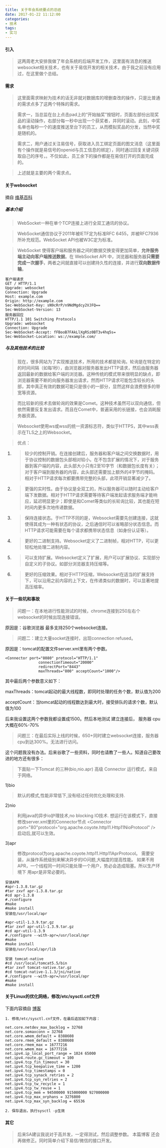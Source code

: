```yaml
---
title: 关于年会系统要点的总结
date: 2017-01-22 11:12:00
categories:
- 技术
tags:
- 实习
---
```

#### 引入
> 这两周老大安排我做了年会系统的后端开发工作，这里面有消息的推送websocket相关技术，也有关于易信开发的相关技术，由于我之前没有应用过，在这里做个总结。

<!-- more -->

#### 需求
>这里面需求映射为技术的话无非就对数据库的增删查改的操作，只是比普通的需求点多了这两个特殊的需求。

>需求一，当总监在台上点击pad上的“开始抽奖”按钮时，页面左部份出现奖品的滚动操作，右部分每一秒中出现一个获奖者，并同时滚动。此刻，中奖名单也每秒一个的速度推送至台下的员工，从而模拟奖品的分发，当然中奖是随机的。

>需求二，用户通过关注易信号，获取进入员工绑定页面的图文消息（这里面有个操作就是易信号的openid与员工信息的绑定），同时通过回复关键词获取自己的序号，。不仅如此，员工余下的操作都是在易信打开的页面完成的。

>上述就是主要的两个需求点。

#### 关于websocket

摘自 [维基百科](https://zh.wikipedia.org/wiki/WebSocket)
##### 基本介绍
>WebSocket一种在单个TCP连接上进行全双工通讯的协议。

>WebSocket通信协议于2011年被IETF定为标准RFC 6455，并被RFC7936所补充规范。WebSocket API也被W3C定为标准。

>WebSocket 使得客户端和服务器之间的数据交换变得更加简单，**允许服务端主动向客户端推送数据**。在 WebSocket API 中，浏览器和服务器**只需要完成一次握手**，两者之间就直接可以创建持久性的连接，并进行**双向数据传输**。


```
客户端请求
GET / HTTP/1.1
Upgrade: websocket
Connection: Upgrade
Host: example.com
Origin: http://example.com
Sec-WebSocket-Key: sN9cRrP/n9NdMgdcy2VJFQ==
Sec-WebSocket-Version: 13
服务器回应
HTTP/1.1 101 Switching Protocols
Upgrade: websocket
Connection: Upgrade
Sec-WebSocket-Accept: fFBooB7FAkLlXgRSz0BT3v4hq5s=
Sec-WebSocket-Location: ws://example.com/
```


##### 与及其他技术的比较

>现在，很多网站为了实现推送技术，所用的技术都是轮询。轮询是在特定的的时间间隔（如每1秒），由浏览器对服务器发出HTTP请求，然后由服务器返回最新的数据给客户端的浏览器。这种传统的模式带来很明显的缺点，即浏览器需要不断的向服务器发出请求，然而HTTP请求可能包含较长的头部，其中真正有效的数据可能只是很小的一部分，显然这样会浪费很多的带宽等资源。

>而比较新的技术去做轮询的效果是Comet。这种技术虽然可以双向通信，但依然需要反复发出请求。而且在Comet中，普遍采用的长链接，也会消耗服务器资源。

>Websocket使用ws或wss的统一资源标志符，类似于HTTPS，其中wss表示在TLS之上的Websocket。

>优点：
1. >较少的控制开销。在连接创建后，服务器和客户端之间交换数据时，用于协议控制的数据包头部相对较小。在不包含扩展的情况下，对于服务器到客户端的内容，此头部大小只有2至10字节（和数据包长度有关）；对于客户端到服务器的内容，此头部还需要加上额外的4字节的掩码。相对于HTTP请求每次都要携带完整的头部，此项开销显著减少了。
2. >更强的实时性。由于协议是全双工的，所以服务器可以随时主动给客户端下发数据。相对于HTTP请求需要等待客户端发起请求服务端才能响应，延迟明显更少；即使是和Comet等类似的长轮询比较，其也能在短时间内更多次地传递数据。
3. >保持连接状态。于HTTP不同的是，Websocket需要先创建连接，这就使得其成为一种有状态的协议，之后通信时可以省略部分状态信息。而HTTP请求可能需要在每个请求都携带状态信息（如身份认证等）。
4. >更好的二进制支持。Websocket定义了二进制帧，相对HTTP，可以更轻松地处理二进制内容。
5. >可以支持扩展。Websocket定义了扩展，用户可以扩展协议、实现部分自定义的子协议。如部分浏览器支持压缩等。

6. >更好的压缩效果。相对于HTTP压缩，Websocket在适当的扩展支持下，可以沿用之前内容的上下文，在传递类似的数据时，可以显著地提高压缩率。


#### 关于一些坑和事故

>问题一：在本地进行性能测试的时候，chrome连接到250左右个websocket的时候出现连接错误。

原因是：谷歌浏览器 最多支持250个websocket连接。

>问题二：建立大量socket连接时，出现connection refused。

原因是：tomcat的配置文件server.xml里有两个参数。


```
<Connector port="8080" protocol="HTTP/1.1"
               connectionTimeout="20000"
               redirectPort="8443"
               maxThreads="800" acceptCount="1000"/>
```

其中最后两个参数意义如下：

maxThreads：tomcat起动的最大线程数，即同时处理的任务个数，默认值为200

acceptCount：当tomcat起动的线程数达到最大时，接受排队的请求个数，默认值为100

后来我设置这两个参数我都设置成1500。然后本地测试 建立连接后， 服务器 cpu 大概在60%-70%

>问题三：在最后实际上线的时候，650+同时建立websocket连接，服务器cpu到达300%。无法进行访问。

这个问题我没有办法。后来谷歌了一些资料，同时也请教了一些人。知道自己要改进的地方还有很多：

>下面贴一下Tomcat 的三种(bio,nio.apr) 高级 Connector 运行模式，来自于网络。

1)bio 
> 默认的模式,性能非常低下,没有经过任何优化处理和支持. 

2)nio 
>利用java的异步io护理技术,no blocking IO技术. 
>想运行在该模式下，直接修改server.xml里的Connector节点
><Connector port="80"protocol="org.apache.coyote.http11.Http11NioProtocol" /> 
启动后,就可以生效。 

3)apr 
>修改protocol为org.apache.coyote.http11.Http11AprProtocol。
需要安装，从操作系统级别来解决异步的IO问题,大幅度的提高性能。
如果不用APR，一个线程同一时间只能处理一个用户，势必会造成阻塞。所以生产环境下 用apr是非常必要的。


```
安装APR
#apr-1.3.8.tar.gz
#tar zxvf apr-1.3.8.tar.gz
#cd apr-1.3.8
#./configure
#make
#make install
安装在/usr/local/apr

#apr-util-1.3.9.tar.gz
#tar zxvf apr-util-1.3.9.tar.gz
#cd apr-util-1.3.9 
#./configure --with-apr=/usr/local/apr 
#make 
#make install 
安装在/usr/local/apr/lib

安装 tomcat-native
#cd /usr/local/tomcat5.5/bin 
#tar zxvf tomcat-native.tar.gz 
#cd tomcat-native-1.1.3/jni/native 
#./configure --with-apr=/usr/local/apr
#make 
#make install 
```
#### 关于Linux的优化网络，修改/etc/sysctl.cnf文件

下面内容摘自 [博客](http://blog.csdn.net/super_marioli/article/details/27240639)

```
1. 修改/etc/sysctl.cnf文件，在最后追加如下内容： 
 
net.core.netdev_max_backlog = 32768 
net.core.somaxconn = 32768 
net.core.wmem_default = 8388608 
net.core.rmem_default = 8388608 
net.core.rmem_max = 16777216 
net.core.wmem_max = 16777216 
net.ipv4.ip_local_port_range = 1024 65000 
net.ipv4.route.gc_timeout = 100 
net.ipv4.tcp_fin_timeout = 30 
net.ipv4.tcp_keepalive_time = 1200 
net.ipv4.tcp_timestamps = 0 
net.ipv4.tcp_synack_retries = 2 
net.ipv4.tcp_syn_retries = 2 
net.ipv4.tcp_tw_recycle = 1 
net.ipv4.tcp_tw_reuse = 1 
net.ipv4.tcp_mem = 94500000 915000000 927000000 
net.ipv4.tcp_max_orphans = 3276800 
net.ipv4.tcp_max_syn_backlog = 65536 
 
2. 保存退出，执行sysctl -p生效
```

#### 其它

>后来SA建议我说对于高并发，一定得测试，然后调整参数。
>本篇博客 还会再做修正。同时简单介绍下易信/微信的接口开发。


